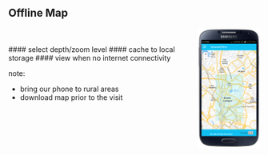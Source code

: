 ##  Offline Map

<img style="background:none; border:none; box-shadow:none; float:right; max-width: 25%; max-height: 25%; " src="resources/tmom-12.png">
<BR/><BR/>
#### select depth/zoom level
#### cache to local storage
#### view when no internet connectivity

note:
- bring our phone to rural areas 
- download map prior to the visit
